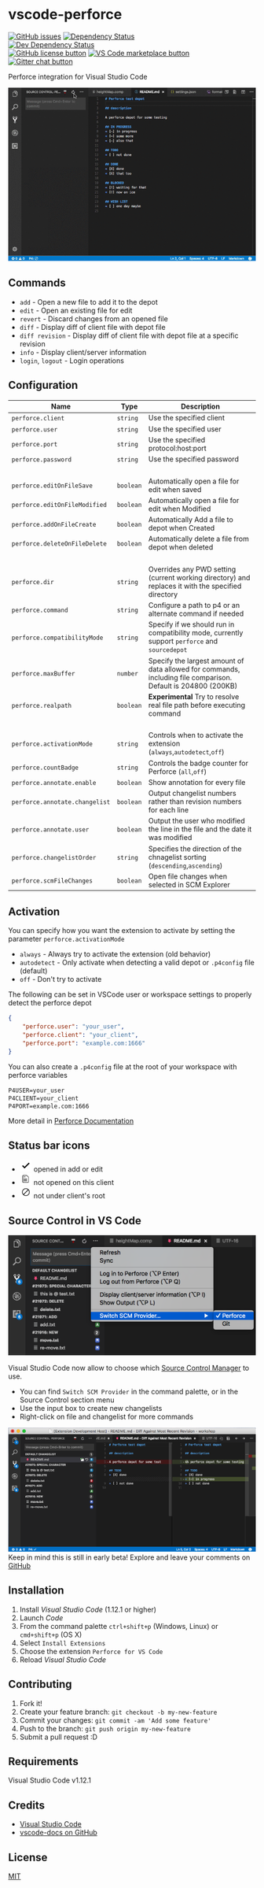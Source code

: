 # vscode-perforce

[![GitHub issues](https://img.shields.io/github/issues/stef-levesque/vscode-perforce.svg)](https://github.com/stef-levesque/vscode-perforce/issues)
[![Dependency Status](https://img.shields.io/david/stef-levesque/vscode-perforce.svg)](https://david-dm.org/stef-levesque/vscode-perforce#info=dependencies)  
[![Dev Dependency Status](https://img.shields.io/david/dev/stef-levesque/vscode-perforce.svg)](https://david-dm.org/stef-levesque/vscode-perforce#info=devDependencies)  
[![GitHub license button](https://img.shields.io/github/license/stef-levesque/vscode-perforce.svg)](https://github.com/stef-levesque/vscode-perforce/blob/master/LICENSE.md)
[![VS Code marketplace button](https://vsmarketplacebadge.apphb.com/installs/slevesque.perforce.svg)](https://marketplace.visualstudio.com/items/slevesque.perforce)
[![Gitter chat button](https://img.shields.io/gitter/room/stef-levesque/vscode-perforce.svg)](https://gitter.im/stef-levesque/vscode-perforce)

Perforce integration for Visual Studio Code

![Login Example](images/login.gif)

## Commands

* `add` - Open a new file to add it to the depot
* `edit` - Open an existing file for edit
* `revert` - Discard changes from an opened file
* `diff` - Display diff of client file with depot file
* `diff revision` - Display diff of client file with depot file at a specific revision
* `info` - Display client/server information
* `login`, `logout` - Login operations

## Configuration

|Name                           |Type       |Description
|-------------------------------|-----------|-----------
|`perforce.client`              |`string`   |Use the specified client
|`perforce.user`                |`string`   |Use the specified user
|`perforce.port`                |`string`   |Use the specified protocol:host:port
|`perforce.password`            |`string`   |Use the specified password
|&nbsp;
|`perforce.editOnFileSave`      |`boolean`  |Automatically open a file for edit when saved
|`perforce.editOnFileModified`  |`boolean`  |Automatically open a file for edit when Modified
|`perforce.addOnFileCreate`     |`boolean`  |Automatically Add a file to depot when Created
|`perforce.deleteOnFileDelete`  |`boolean`  |Automatically delete a file from depot when deleted
|&nbsp;
|`perforce.dir`                 |`string`   |Overrides any PWD setting (current working directory) and replaces it with the specified directory
|`perforce.command`             |`string`   |Configure a path to p4 or an alternate command if needed
|`perforce.compatibilityMode`   |`string`   |Specify if we should run in compatibility mode, currently support `perforce` and `sourcedepot`
|`perforce.maxBuffer`           |`number`   |Specify the largest amount of data allowed for commands, including file comparison. Default is 204800 (200KB)
|`perforce.realpath`            |`boolean`  |**Experimental** Try to resolve real file path before executing command
|&nbsp;
|`perforce.activationMode`      |`string`   |Controls when to activate the extension (`always`,`autodetect`,`off`)
|`perforce.countBadge`          |`string`   |Controls the badge counter for Perforce (`all`,`off`)
|`perforce.annotate.enable`     |`boolean`  |Show annotation for every file
|`perforce.annotate.changelist` |`boolean`  |Output changelist numbers rather than revision numbers for each line
|`perforce.annotate.user`       |`boolean`  |Output the user who modified the line in the file and the date it was modified
|`perforce.changelistOrder`     |`string`   |Specifies the direction of the chnagelist sorting (`descending`,`ascending`)
|`perforce.scmFileChanges`      |`boolean`  |Open file changes when selected in SCM Explorer


## Activation

You can specify how you want the extension to activate by setting the parameter `perforce.activationMode`

* `always` - Always try to activate the extension (old behavior)
* `autodetect` - Only activate when detecting a valid depot or `.p4config` file (default)
* `off` - Don't try to activate

The following can be set in VSCode user or workspace settings to properly detect the perforce depot
```json
{
    "perforce.user": "your_user",
    "perforce.client": "your_client",
    "perforce.port": "example.com:1666"
}
```

You can also create a `.p4config` file at the root of your workspace with perforce variables
```
P4USER=your_user
P4CLIENT=your_client
P4PORT=example.com:1666
```
More detail in [Perforce Documentation](https://www.perforce.com/perforce/r17.1/manuals/cmdref/index.html#CmdRef/P4CONFIG.html?Highlight=p4config)

## Status bar icons

* ![check](images/check.png) opened in add or edit
* ![file-text](images/file-text.png) not opened on this client
* ![circle-slash](images/circle-slash.png) not under client's root

## Source Control in VS Code

![SCM Switch](images/scm-switch.png)  

Visual Studio Code now allow to choose which [Source Control Manager](https://code.visualstudio.com/docs/extensionAPI/api-scm) to use.  
* You can find `Switch SCM Provider` in the command palette, or in the Source Control section menu
* Use the input box to create new changelists
* Right-click on file and changelist for more commands

![SCM Perforce](images/scm-perforce.png)  
Keep in mind this is still in early beta! Explore and leave your comments on [GitHub](https://github.com/stef-levesque/vscode-hexdump/issues)

## Installation

1. Install *Visual Studio Code* (1.12.1 or higher)
2. Launch *Code*
3. From the command palette `ctrl+shift+p` (Windows, Linux) or `cmd+shift+p` (OS X)
4. Select `Install Extensions`
5. Choose the extension `Perforce for VS Code`
6. Reload *Visual Studio Code*

## Contributing

1. Fork it!
2. Create your feature branch: `git checkout -b my-new-feature`
3. Commit your changes: `git commit -am 'Add some feature'`
4. Push to the branch: `git push origin my-new-feature`
5. Submit a pull request :D

## Requirements

Visual Studio Code v1.12.1

## Credits

* [Visual Studio Code](https://code.visualstudio.com/)
* [vscode-docs on GitHub](https://github.com/Microsoft/vscode-docs)

## License

[MIT](LICENSE.md)
